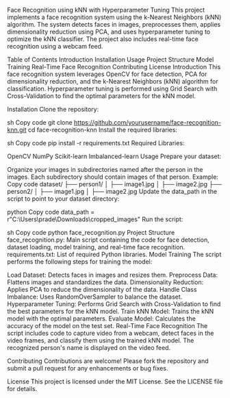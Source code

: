 Face Recognition using kNN with Hyperparameter Tuning
This project implements a face recognition system using the k-Nearest Neighbors (kNN) algorithm. The system detects faces in images, preprocesses them, applies dimensionality reduction using PCA, and uses hyperparameter tuning to optimize the kNN classifier. The project also includes real-time face recognition using a webcam feed.

Table of Contents
Introduction
Installation
Usage
Project Structure
Model Training
Real-Time Face Recognition
Contributing
License
Introduction
This face recognition system leverages OpenCV for face detection, PCA for dimensionality reduction, and the k-Nearest Neighbors (kNN) algorithm for classification. Hyperparameter tuning is performed using Grid Search with Cross-Validation to find the optimal parameters for the kNN model.

Installation
Clone the repository:

sh
Copy code
git clone https://github.com/yourusername/face-recognition-knn.git
cd face-recognition-knn
Install the required libraries:

sh
Copy code
pip install -r requirements.txt
Required Libraries:

OpenCV
NumPy
Scikit-learn
Imbalanced-learn
Usage
Prepare your dataset:

Organize your images in subdirectories named after the person in the images. Each subdirectory should contain images of that person.
Example:
Copy code
dataset/
  ├── person1/
  │   ├── image1.jpg
  │   ├── image2.jpg
  ├── person2/
  │   ├── image1.jpg
  │   ├── image2.jpg
Update the data_path in the script to point to your dataset directory:

python
Copy code
data_path = r"C:\Users\prade\Downloads\cropped_images"
Run the script:

sh
Copy code
python face_recognition.py
Project Structure
face_recognition.py: Main script containing the code for face detection, dataset loading, model training, and real-time face recognition.
requirements.txt: List of required Python libraries.
Model Training
The script performs the following steps for training the model:

Load Dataset: Detects faces in images and resizes them.
Preprocess Data: Flattens images and standardizes the data.
Dimensionality Reduction: Applies PCA to reduce the dimensionality of the data.
Handle Class Imbalance: Uses RandomOverSampler to balance the dataset.
Hyperparameter Tuning: Performs Grid Search with Cross-Validation to find the best parameters for the kNN model.
Train kNN Model: Trains the kNN model with the optimal parameters.
Evaluate Model: Calculates the accuracy of the model on the test set.
Real-Time Face Recognition
The script includes code to capture video from a webcam, detect faces in the video frames, and classify them using the trained kNN model. The recognized person's name is displayed on the video feed.

Contributing
Contributions are welcome! Please fork the repository and submit a pull request for any enhancements or bug fixes.

License
This project is licensed under the MIT License. See the LICENSE file for details.
